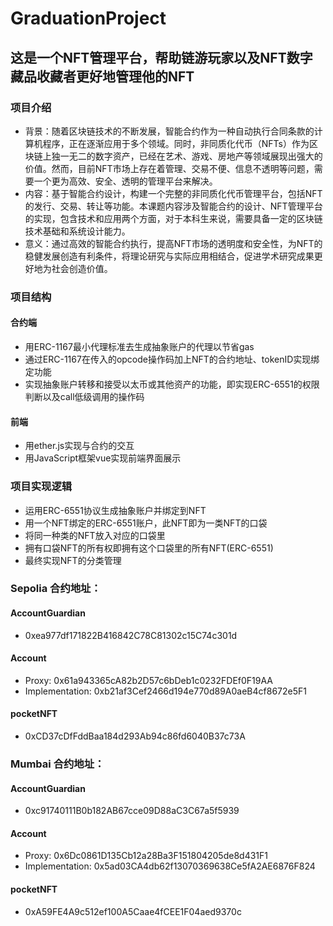 # GraduationProject
## 这是一个NFT管理平台，帮助链游玩家以及NFT数字藏品收藏者更好地管理他的NFT
### 项目介绍
- 背景：随着区块链技术的不断发展，智能合约作为一种自动执行合同条款的计算机程序，正在逐渐应用于多个领域。同时，非同质化代币（NFTs）作为区块链上独一无二的数字资产，已经在艺术、游戏、房地产等领域展现出强大的价值。然而，目前NFT市场上存在着管理、交易不便、信息不透明等问题，需要一个更为高效、安全、透明的管理平台来解决。
- 内容：基于智能合约设计，构建一个完整的非同质化代币管理平台，包括NFT的发行、交易、转让等功能。本课题内容涉及智能合约的设计、NFT管理平台的实现，包含技术和应用两个方面，对于本科生来说，需要具备一定的区块链技术基础和系统设计能力。
- 意义：通过高效的智能合约执行，提高NFT市场的透明度和安全性，为NFT的稳健发展创造有利条件，将理论研究与实际应用相结合，促进学术研究成果更好地为社会创造价值。
### 项目结构
#### 合约端
- 用ERC-1167最小代理标准去生成抽象账户的代理以节省gas
- 通过ERC-1167在传入的opcode操作码加上NFT的合约地址、tokenID实现绑定功能
- 实现抽象账户转移和接受以太币或其他资产的功能，即实现ERC-6551的权限判断以及call低级调用的操作码
#### 前端
- 用ether.js实现与合约的交互
- 用JavaScript框架vue实现前端界面展示
### 项目实现逻辑
- 运用ERC-6551协议生成抽象账户并绑定到NFT
- 用一个NFT绑定的ERC-6551账户，此NFT即为一类NFT的口袋
- 将同一种类的NFT放入对应的口袋里
- 拥有口袋NFT的所有权即拥有这个口袋里的所有NFT(ERC-6551)
- 最终实现NFT的分类管理

### Sepolia 合约地址：
#### AccountGuardian
- 0xea977df171822B416842C78C81302c15C74c301d
#### Account
- Proxy: 0x61a943365cA82b2D57c6bDeb1c0232FDEf0F19AA
- Implementation: 0xb21af3Cef2466d194e770d89A0aeB4cf8672e5F1
#### pocketNFT
- 0xCD37cDfFddBaa184d293Ab94c86fd6040B37c73A

### Mumbai 合约地址：
#### AccountGuardian
- 0xc91740111B0b182AB67cce09D88aC3C67a5f5939
#### Account
- Proxy: 0x6Dc0861D135Cb12a28Ba3F151804205de8d431F1
- Implementation: 0x5ad03CA4db62f13070369638Ce5fA2AE6876F824
#### pocketNFT
- 0xA59FE4A9c512ef100A5Caae4fCEE1F04aed9370c

